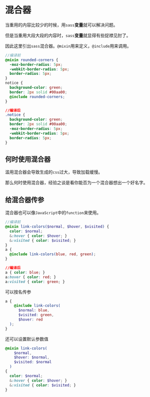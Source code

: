 # 混合器

当重用的内容比较少的时候，用`sass`**变量**就可以解决问题。

但是当重用大段大段的内容时，`sass`**变量**就显得有些捉襟见肘了。

因此这里引出`sass`混合器。`@mixin`用来定义，`@include`用来调用。

```scss
//编译前
@mixin rounded-corners {
  -moz-border-radius: 5px;
  -webkit-border-radius: 5px;
  border-radius: 5px;
}
notice {
  background-color: green;
  border: 2px solid #00aa00;
  @include rounded-corners;
}
```

```css
//编译后
.notice {
  background-color: green;
  border: 2px solid #00aa00;
  -moz-border-radius: 5px;
  -webkit-border-radius: 5px;
  border-radius: 5px;
}
```

## 何时使用混合器

滥用混合器会导致生成的`css`过大，导致加载缓慢。

那么何时使用混合器，经验之谈是看你能否为一个混合器想出一个好名字。

## 给混合器传参

混合器也可以像`JavaScript`中的`function`来使用。

```scss
//编译前
@mixin link-colors($normal, $hover, $visited) {
  color: $normal;
  &:hover { color: $hover; }
  &:visited { color: $visited; }
}
a {
  @include link-colors(blue, red, green);
}
```

```css
//编译后
a { color: blue; }
a:hover { color: red; }
a:visited { color: green; }
```

可以按名传参

```scss
a {
    @include link-colors(
      $normal: blue,
      $visited: green,
      $hover: red
  );
}
```

还可以设置默认参数值

```scss
@mixin link-colors(
    $normal,
    $hover: $normal,
    $visited: $normal
  )
{
  color: $normal;
  &:hover { color: $hover; }
  &:visited { color: $visited; }
}
```